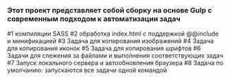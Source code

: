 ### Этот проект представляет собой сборку на основе Gulp с современным подходом к автоматизации задач

#1 компиляции SASS
#2 обработка index.html с поддержкой @@include и минификацией
#3 Задача для копирования изображений
#4 Задача для копирования иконок
#5 Задача для копирования шрифтов
#6 Задачи для слежения за файлами и выполнения соответствующих задач
#7 Запуск локального сервера и автообновления браузера
#8 Задача по умолчанию: запускаются все задачи одной командой